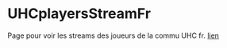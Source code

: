 # UHCplayersStreamFr
Page pour voir les streams des joueurs de la commu UHC fr.
[lien](https://pompomdeventertainment.github.io/UHCplayersStreamFr/)

